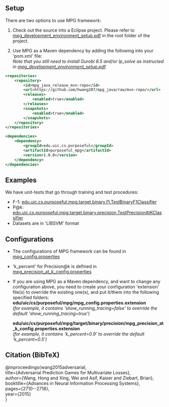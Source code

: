 ## Setup
There are two options to use MPG framework:

1. Check out the source into a Eclipse project. Please refer to [mpg_development_environment_setup.pdf](https://github.com/hwang207/mpg_java/blob/master/mpg_development_environment_setup.pdf) in the root folder of the project.

2. Use MPG as a Maven dependency by adding the following into your 'pom.xml' file:  
  *Note that you still need to install Gurobi 6.5 and/or lp_solve as instructed in [mpg_development_environment_setup.pdf](https://github.com/hwang207/mpg_java/blob/master/mpg_development_environment_setup.pdf).*
```xml
<repositories>
	<repository>
		<id>mpg_java_release_mvn-repo</id>
		<url>https://github.com/hwang207/mpg_java/raw/mvn-repo/</url>
		<releases>
			<enabled>true</enabled>
		</releases>
		<snapshots>
			<enabled>true</enabled>
		</snapshots>
	</repository>
</repositories>

<dependencies>
	<dependency>
		<groupId>edu.uic.cs.purposeful</groupId>
		<artifactId>purposeful_mpg</artifactId>
		<version>1.0.0</version>
	</dependency>
</dependencies>
```

## Examples
We have unit-tests that go through training and test procedures:
* F-1: [edu.uic.cs.purposeful.mpg.target.binary.f1.TestBinaryF1Classifier](https://github.com/hwang207/mpg_java/blob/master/mpg_java/src/test/java/edu/uic/cs/purposeful/mpg/target/binary/f1/TestBinaryF1Classifier.java)
* P@k: [edu.uic.cs.purposeful.mpg.target.binary.precision.TestPrecisionAtKClassifier](https://github.com/hwang207/mpg_java/blob/master/mpg_java/src/test/java/edu/uic/cs/purposeful/mpg/target/binary/precision/TestPrecisionAtKClassifier.java)
* Datasets are in 'LIBSVM' format

## Configurations
* The configurations of MPG framework can be found in [mpg_config.properties](https://github.com/hwang207/mpg_java/blob/master/mpg_java/src/main/resources/edu/uic/cs/purposeful/mpg/mpg_config.properties)
* 'k_percent' for Precision@k is defined in [mpg_precision_at_k_config.properties](https://github.com/hwang207/mpg_java/blob/master/mpg_java/src/main/resources/edu/uic/cs/purposeful/mpg/target/binary/precision/mpg_precision_at_k_config.properties)
* If you are using MPG as a Maven dependency, and want to change any configuration above, you need to create your configuration 'extension' file(s) to override the existing one(s), and put it/them into the following specified folders:  
  **edu/uic/cs/purposeful/mpg/mpg_config.properties.extension**  
  *(for example, it contains 'show_running_tracing=false' to override the default 'show_running_tracing=true')*  
  
  **edu/uic/cs/purposeful/mpg/target/binary/precision/mpg_precision_at_k_config.properties.extension**  
  *(for example, it contains 'k_percent=0.9' to override the default 'k_percent=0.5')*

## Citation (BibTeX)
@inproceedings{wang2015adversarial,  
  title={Adversarial Prediction Games for Multivariate Losses},  
  author={Wang, Hong and Xing, Wei and Asif, Kaiser and Ziebart, Brian},  
  booktitle={Advances in Neural Information Processing Systems},  
  pages={2710--2718},  
  year={2015}  
}
